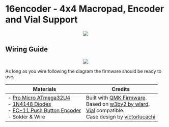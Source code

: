 # 16encoder - 4x4 Macropad, Encoder and Vial Support
<p align="center">
  <img src="https://i.imgur.com/c7DsltT.jpg">
</p>  
  
## Wiring Guide
  
<p align="center">
  <img src="https://i.imgur.com/XqKKAZs.png">
</p>  
As long as you wire following the diagram the firmware should be ready to use.  
 

| Materials                                                                                                                                                                                                                                                                                                                                                                                  | Credits                                                                                                                                                                                                                                                                                                  |
|--------------------------------------------------------------------------------------------------------------------------------------------------------------------------------------------------------------------------------------------------------------------------------------------------------------------------------------------------------------------------------------------|----------------------------------------------------------------------------------------------------------------------------------------------------------------------------------------------------------------------------------------------------------------------------------------------------------|
| - [Pro Micro ATmega32U4](https://www.aliexpress.com/item/32768308647.html?spm=a2g0o.order_list.0.0.21ef1802lmFpbr)  <br>- [1N4148 Diodes](https://www.aliexpress.com/item/10000056483250.html?spm=a2g0o.order_list.0.0.21ef1802lmFpbr)  <br>- [EC-11 Push Button Encoder](https://www.aliexpress.com/item/32660088529.html?spm=a2g0o.order_list.0.0.21ef1802lmFpbr)  <br>- Solder & Wire   | Built with [QMK Firmware](https://github.com/qmk/qmk_firmware).   <br>Based on [w3by2 by wlard](https://github.com/wlard/keyboards/blob/main/w3by2-rotary/Readme.md).    <br>[Vial](https://get.vial.today/) compatible.   <br>Case design by [victorlucachi](https://github.com/victorlucachi/void16)   |

